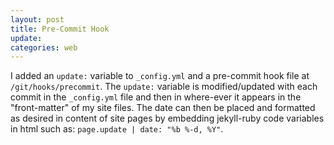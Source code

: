 ```yaml
---
layout: post
title: Pre-Commit Hook
update:
categories: web
---
```


I added an ```update:``` variable to ```_config.yml``` and a pre-commit hook file at ```/git/hooks/precommit```. The ```update:``` variable is modified/updated with each commit in the ```_config.yml``` file and then in where-ever it appears in the "front-matter" of my site files.
The date can then be placed and formatted as desired in content of site pages by embedding jekyll-ruby code variables  in html such as: ``` page.update | date: "%b %-d, %Y" ```.
